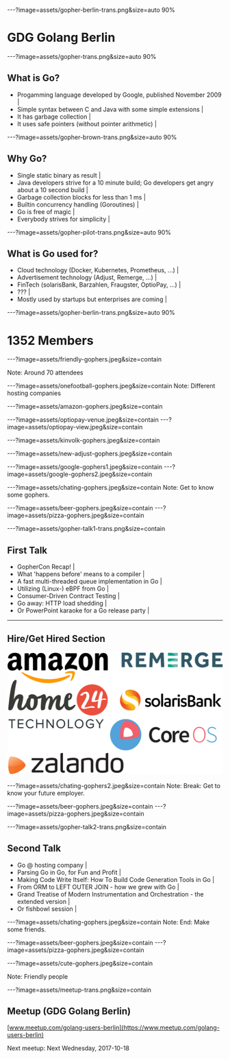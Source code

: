 ---?image=assets/gopher-berlin-trans.png&size=auto 90%
# GDG Golang Berlin

---?image=assets/gopher-trans.png&size=auto 90%

## What is Go?

- Progamming language developed by Google, published November 2009 |
- Simple syntax between C and Java with some simple extensions |
- It has garbage collection |
- It uses safe pointers (without pointer arithmetic) |

---?image=assets/gopher-brown-trans.png&size=auto 90%

## Why Go?

- Single static binary as result |
- Java developers strive for a 10 minute build; Go developers get angry about a 10 second build |
- Garbage collection blocks for less than 1 ms |
- Builtin concurrency handling (Goroutines) |
- Go is free of magic |
- Everybody strives for simplicity |

---?image=assets/gopher-pilot-trans.png&size=auto 90%

## What is Go used for?

- Cloud technology (Docker, Kubernetes, Prometheus, ...) |
- Advertisement technology (Adjust, Remerge, ...) |
- FinTech (solarisBank, Barzahlen, Fraugster, OptioPay, ...) |
- ??? |
- Mostly used by startups but enterprises are coming |

---?image=assets/gopher-berlin-trans.png&size=auto 90%

# 1352 Members

---?image=assets/friendly-gophers.jpeg&size=contain

Note:
Around 70 attendees


---?image=assets/onefootball-gophers.jpeg&size=contain
Note:
Different hosting companies

---?image=assets/amazon-gophers.jpeg&size=contain


---?image=assets/optiopay-venue.jpeg&size=contain
---?image=assets/optiopay-view.jpeg&size=contain

---?image=assets/kinvolk-gophers.jpeg&size=contain

---?image=assets/new-adjust-gophers.jpeg&size=contain

---?image=assets/google-gophers1.jpeg&size=contain
---?image=assets/google-gophers2.jpeg&size=contain



---?image=assets/chating-gophers.jpeg&size=contain
Note:
Get to know some gophers.

---?image=assets/beer-gophers.jpeg&size=contain
---?image=assets/pizza-gophers.jpeg&size=contain

---?image=assets/gopher-talk1-trans.png&size=contain

## First Talk

- GopherCon Recap! |
- What 'happens before' means to a compiler |
- A fast multi-threaded queue implementation in Go |
- Utilizing (Linux-) eBPF from Go |
- Consumer-Driven Contract Testing |
- Go away: HTTP load shedding |
- Or PowerPoint karaoke for a Go release party |

---

## Hire/Get Hired Section

![Some employers](assets/employers.png)


---?image=assets/chating-gophers2.jpeg&size=contain
Note:
Break: Get to know your future employer.

---?image=assets/beer-gophers.jpeg&size=contain
---?image=assets/pizza-gophers.jpeg&size=contain


---?image=assets/gopher-talk2-trans.png&size=contain

## Second Talk

- Go @ hosting company |
- Parsing Go in Go, for Fun and Profit |
- Making Code Write Itself: How To Build Code Generation Tools in Go |
- From ORM to LEFT OUTER JOIN - how we grew with Go |
- Grand Treatise of Modern Instrumentation and Orchestration - the extended version |
- Or fishbowl session |


---?image=assets/chating-gophers.jpeg&size=contain
Note:
End: Make some friends.

---?image=assets/beer-gophers.jpeg&size=contain
---?image=assets/pizza-gophers.jpeg&size=contain


---?image=assets/cute-gophers.jpeg&size=contain

Note:
Friendly people

---?image=assets/meetup-trans.png&size=contain

## Meetup (GDG Golang Berlin)

[www.meetup.com/golang-users-berlin](https://www.meetup.com/golang-users-berlin)

Next meetup: Next Wednesday, 2017-10-18
